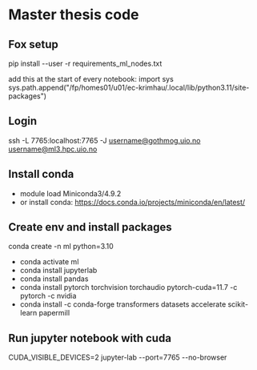 # Master thesis code 

## Fox setup
pip install --user -r requirements_ml_nodes.txt

add this at the start of every notebook:
import sys
sys.path.append("/fp/homes01/u01/ec-krimhau/.local/lib/python3.11/site-packages")


## Login
ssh -L 7765:localhost:7765 -J username@gothmog.uio.no username@ml3.hpc.uio.no

## Install conda 
* module load Miniconda3/4.9.2
* or install conda: https://docs.conda.io/projects/miniconda/en/latest/ 
## Create env and install packages 
conda create -n ml python=3.10
* conda activate ml
* conda install jupyterlab
* conda install pandas
* conda install pytorch torchvision torchaudio pytorch-cuda=11.7 -c pytorch -c nvidia
* conda install -c conda-forge transformers datasets accelerate scikit-learn papermill

## Run jupyter notebook with cuda 
CUDA_VISIBLE_DEVICES=2 jupyter-lab --port=7765 --no-browser
